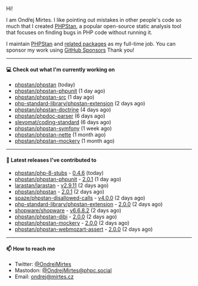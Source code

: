 Hi!

I am Ondřej Mirtes. I like pointing out mistakes in other people's code so much that I created [PHPStan](https://phpstan.org/), a popular open-source static analysis tool that focuses on finding bugs in PHP code without running it.

I maintain [PHPStan](https://github.com/phpstan/phpstan) and [related packages](https://github.com/phpstan/) as my full-time job. You can sponsor my work using [GitHub Sponsors](https://github.com/sponsors/ondrejmirtes) Thank you!

---

#### 💻 Check out what I'm currently working on

- [phpstan/phpstan](https://github.com/phpstan/phpstan) (today)
- [phpstan/phpstan-phpunit](https://github.com/phpstan/phpstan-phpunit) (1 day ago)
- [phpstan/phpstan-src](https://github.com/phpstan/phpstan-src) (1 day ago)
- [php-standard-library/phpstan-extension](https://github.com/php-standard-library/phpstan-extension) (2 days ago)
- [phpstan/phpstan-doctrine](https://github.com/phpstan/phpstan-doctrine) (4 days ago)
- [phpstan/phpdoc-parser](https://github.com/phpstan/phpdoc-parser) (6 days ago)
- [slevomat/coding-standard](https://github.com/slevomat/coding-standard) (6 days ago)
- [phpstan/phpstan-symfony](https://github.com/phpstan/phpstan-symfony) (1 week ago)
- [phpstan/phpstan-nette](https://github.com/phpstan/phpstan-nette) (1 month ago)
- [phpstan/phpstan-mockery](https://github.com/phpstan/phpstan-mockery) (1 month ago)

---

#### 🔭 Latest releases I've contributed to

- [phpstan/php-8-stubs](https://github.com/phpstan/php-8-stubs) - [0.4.6](https://github.com/phpstan/php-8-stubs/releases/tag/0.4.6) (today)
- [phpstan/phpstan-phpunit](https://github.com/phpstan/phpstan-phpunit) - [2.0.1](https://github.com/phpstan/phpstan-phpunit/releases/tag/2.0.1) (1 day ago)
- [larastan/larastan](https://github.com/larastan/larastan) - [v2.9.11](https://github.com/larastan/larastan/releases/tag/v2.9.11) (2 days ago)
- [phpstan/phpstan](https://github.com/phpstan/phpstan) - [2.0.1](https://github.com/phpstan/phpstan/releases/tag/2.0.1) (2 days ago)
- [spaze/phpstan-disallowed-calls](https://github.com/spaze/phpstan-disallowed-calls) - [v4.0.0](https://github.com/spaze/phpstan-disallowed-calls/releases/tag/v4.0.0) (2 days ago)
- [php-standard-library/phpstan-extension](https://github.com/php-standard-library/phpstan-extension) - [2.0.0](https://github.com/php-standard-library/phpstan-extension/releases/tag/2.0.0) (2 days ago)
- [shopware/shopware](https://github.com/shopware/shopware) - [v6.6.8.2](https://github.com/shopware/shopware/releases/tag/v6.6.8.2) (2 days ago)
- [phpstan/phpstan-dibi](https://github.com/phpstan/phpstan-dibi) - [2.0.0](https://github.com/phpstan/phpstan-dibi/releases/tag/2.0.0) (2 days ago)
- [phpstan/phpstan-mockery](https://github.com/phpstan/phpstan-mockery) - [2.0.0](https://github.com/phpstan/phpstan-mockery/releases/tag/2.0.0) (2 days ago)
- [phpstan/phpstan-webmozart-assert](https://github.com/phpstan/phpstan-webmozart-assert) - [2.0.0](https://github.com/phpstan/phpstan-webmozart-assert/releases/tag/2.0.0) (2 days ago)

---

#### 📫 How to reach me

- Twitter: [@OndrejMirtes](https://twitter.com/ondrejmirtes)
- Mastodon: [@OndrejMirtes@phpc.social](https://phpc.social/@OndrejMirtes)
- Email: [ondrej@mirtes.cz](mailto:ondrej@mirtes.cz)
